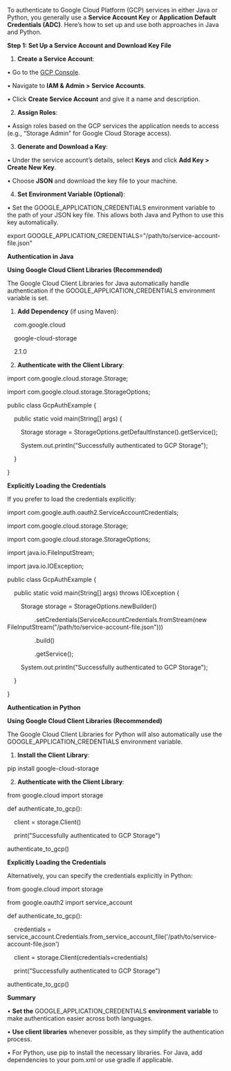 

To authenticate to Google Cloud Platform (GCP) services in either Java or Python, you generally use a **Service Account Key** or **Application Default Credentials (ADC)**. Here’s how to set up and use both approaches in Java and Python.

  

**Step 1: Set Up a Service Account and Download Key File**

  

1. **Create a Service Account**:

• Go to the [GCP Console](https://console.cloud.google.com/).

• Navigate to **IAM & Admin > Service Accounts**.

• Click **Create Service Account** and give it a name and description.

2. **Assign Roles**:

• Assign roles based on the GCP services the application needs to access (e.g., “Storage Admin” for Google Cloud Storage access).

3. **Generate and Download a Key**:

• Under the service account’s details, select **Keys** and click **Add Key > Create New Key**.

• Choose **JSON** and download the key file to your machine.

4. **Set Environment Variable (Optional)**:

• Set the GOOGLE_APPLICATION_CREDENTIALS environment variable to the path of your JSON key file. This allows both Java and Python to use this key automatically.

  

export GOOGLE_APPLICATION_CREDENTIALS="/path/to/service-account-file.json"

  

  

  

**Authentication in Java**

  

**Using Google Cloud Client Libraries (Recommended)**

  

The Google Cloud Client Libraries for Java automatically handle authentication if the GOOGLE_APPLICATION_CREDENTIALS environment variable is set.

  

1. **Add Dependency** (if using Maven):

  

<dependency>

    <groupId>com.google.cloud</groupId>

    <artifactId>google-cloud-storage</artifactId>

    <version>2.1.0</version>

</dependency>

  

  

2. **Authenticate with the Client Library**:

  

import com.google.cloud.storage.Storage;

import com.google.cloud.storage.StorageOptions;

  

public class GcpAuthExample {

    public static void main(String[] args) {

        Storage storage = StorageOptions.getDefaultInstance().getService();

        System.out.println("Successfully authenticated to GCP Storage");

    }

}

  

  

  

**Explicitly Loading the Credentials**

  

If you prefer to load the credentials explicitly:

  

import com.google.auth.oauth2.ServiceAccountCredentials;

import com.google.cloud.storage.Storage;

import com.google.cloud.storage.StorageOptions;

import java.io.FileInputStream;

import java.io.IOException;

  

public class GcpAuthExample {

    public static void main(String[] args) throws IOException {

        Storage storage = StorageOptions.newBuilder()

                .setCredentials(ServiceAccountCredentials.fromStream(new FileInputStream("/path/to/service-account-file.json")))

                .build()

                .getService();

        System.out.println("Successfully authenticated to GCP Storage");

    }

}

  

**Authentication in Python**

  

**Using Google Cloud Client Libraries (Recommended)**

  

The Google Cloud Client Libraries for Python will also automatically use the GOOGLE_APPLICATION_CREDENTIALS environment variable.

  

1. **Install the Client Library**:

  

pip install google-cloud-storage

  

  

2. **Authenticate with the Client Library**:

  

from google.cloud import storage

  

def authenticate_to_gcp():

    client = storage.Client()

    print("Successfully authenticated to GCP Storage")

  

authenticate_to_gcp()

  

  

  

**Explicitly Loading the Credentials**

  

Alternatively, you can specify the credentials explicitly in Python:

  

from google.cloud import storage

from google.oauth2 import service_account

  

def authenticate_to_gcp():

    credentials = service_account.Credentials.from_service_account_file('/path/to/service-account-file.json')

    client = storage.Client(credentials=credentials)

    print("Successfully authenticated to GCP Storage")

  

authenticate_to_gcp()

  

**Summary**

  

• **Set the** GOOGLE_APPLICATION_CREDENTIALS **environment variable** to make authentication easier across both languages.

• **Use client libraries** whenever possible, as they simplify the authentication process.

• For Python, use pip to install the necessary libraries. For Java, add dependencies to your pom.xml or use gradle if applicable.